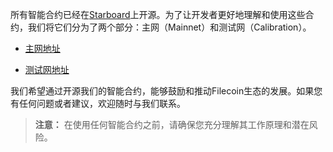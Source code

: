 所有智能合约已经在[Starboard](https://fvm.starboard.ventures/)上开源。为了让开发者更好地理解和使用这些合约，我们将它们分为了两个部分：主网（Mainnet）和测试网（Calibration）。

- [主网地址](mainnet.md)

- [测试网地址](calibration.md)

我们希望通过开源我们的智能合约，能够鼓励和推动Filecoin生态的发展。如果您有任何问题或者建议，欢迎随时与我们联系。

> **注意：** 在使用任何智能合约之前，请确保您充分理解其工作原理和潜在风险。